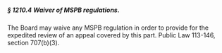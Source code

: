 ##### § 1210.4 Waiver of MSPB regulations. #####

The Board may waive any MSPB regulation in order to provide for the expedited review of an appeal covered by this part. Public Law 113-146, section 707(b)(3).